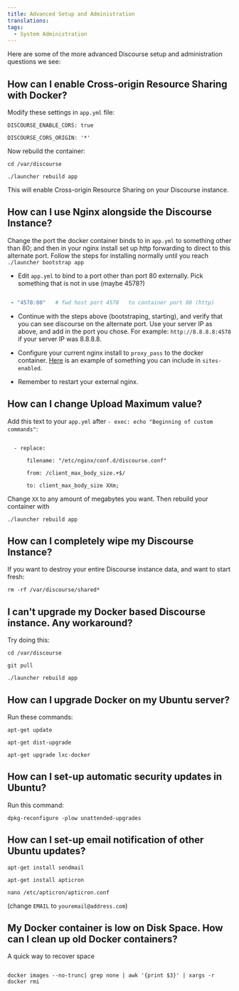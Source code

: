 ```yaml
---
title: Advanced Setup and Administration
translations:
tags:
  - System Administration
---
```


Here are some of the more advanced Discourse setup and administration questions we see:



## How can I enable Cross-origin Resource Sharing with Docker?



Modify these settings in `app.yml` file:



    DISCOURSE_ENABLE_CORS: true

    DISCOURSE_CORS_ORIGIN: '*'



Now rebuild the container:



    cd /var/discourse

    ./launcher rebuild app



This will enable Cross-origin Resource Sharing on your Discourse instance.



## How can I use Nginx alongside the Discourse Instance?



Change the port the docker container binds to in `app.yml` to something other than 80; and then in your nginx install set up http forwarding to direct to this alternate port. Follow the steps for installing normally until you reach `./launcher bootstrap app`



 - Edit `app.yml` to bind to a port other than port 80 externally. Pick something that is not in use (maybe 4578?)



```yml

 - "4578:80"   # fwd host port 4578   to container port 80 (http)

```

 - Continue with the steps above (bootstraping, starting), and verify that you can see discourse on the alternate port. Use your server IP as above, and add in the port you chose. For example: `http://8.8.8.8:4578` if your server IP was 8.8.8.8.



- Configure your current nginx install to `proxy_pass` to the docker container. [Here][nginx_gist] is an example of something you can include in `sites-enabled`.



- Remember to restart your external nginx. 





## How can I change Upload Maximum value?



Add this text to your `app.yml` after `- exec: echo "Beginning of custom commands"`:

```

  - replace:

      filename: "/etc/nginx/conf.d/discourse.conf"

      from: /client_max_body_size.+$/

      to: client_max_body_size XXm;

```



Change `XX` to any amount of megabytes you want. Then rebuild your container with 



    ./launcher rebuild app



## How can I completely wipe my Discourse Instance?



If you want to destroy your entire Discourse instance data, and want to start fresh:



    rm -rf /var/discourse/shared*





## I can't upgrade my Docker based Discourse instance. Any workaround?



Try doing this:



    cd /var/discourse

    git pull

    ./launcher rebuild app





## How can I upgrade Docker on my Ubuntu server?



Run these commands:



    apt-get update

    apt-get dist-upgrade

    apt-get upgrade lxc-docker





## How can I set-up automatic security updates in Ubuntu?



Run this command:



    dpkg-reconfigure -plow unattended-upgrades





## How can I set-up email notification of other Ubuntu updates?



    apt-get install sendmail

    apt-get install apticron

    nano /etc/apticron/apticron.conf



(change `EMAIL` to `youremail@address.com`)



## My Docker container is low on Disk Space. How can I clean up old Docker containers?



A quick way to recover space



```

docker images --no-trunc| grep none | awk '{print $3}' | xargs -r docker rmi

```



  [nginx_gist]: https://gist.github.com/trident523/ee1be110212b4a7a1291

  [back_rest]: https://meta.discourse.org/t/move-your-discourse-instance-to-a-different-server/15721

  [poll]: https://github.com/discourse/discourse/blob/master/plugins/poll/README.md

  [love_discourse]: https://meta.discourse.org/t/i-so-love-this-soft-thank-you/15439/2

  [docker_multisite]: https://meta.discourse.org/t/multisite-configuration-with-docker/14084

  [troubleshoot]: https://meta.discourse.org/t/advanced-troubleshooting-with-docker/15927/6